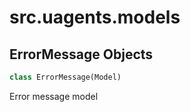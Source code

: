 <a id="src.uagents.models"></a>

# src.uagents.models

<a id="src.uagents.models.ErrorMessage"></a>

## ErrorMessage Objects

```python
class ErrorMessage(Model)
```

Error message model


